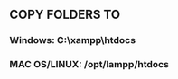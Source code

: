 ## **COPY FOLDERS TO**

### Windows:          C:\xampp\htdocs

### MAC OS/LINUX:     /opt/lampp/htdocs 

